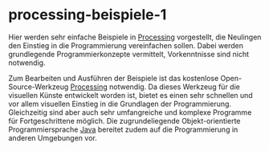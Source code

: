# processing-beispiele-1

Hier werden sehr einfache Beispiele in [Processing](https://processing.org/) vorgestellt, die Neulingen den Einstieg in die Programmierung vereinfachen sollen. Dabei werden grundlegende Programmierkonzepte vermittelt, Vorkenntnisse sind nicht notwendig.

Zum Bearbeiten und Ausführen der Beispiele ist das kostenlose Open-Source-Werkzeug [Processing](https://processing.org/) notwendig. Da dieses Werkzeug für die visuellen Künste entwickelt worden ist, bietet es einen sehr schnellen und vor allem visuellen Einstieg in die Grundlagen der Programmierung. Gleichzeitig sind aber auch sehr umfangreiche und komplexe Programme für Fortgeschrittene möglich. Die zugrundeliegende Objekt-orientierte Programmiersprache [Java](https://www.java.com/de/) bereitet zudem auf die Programmierung in anderen Umgebungen vor.
